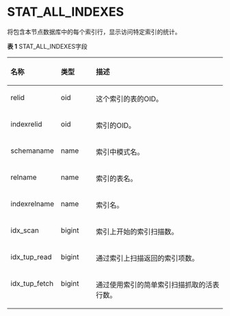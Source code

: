 # STAT\_ALL\_INDEXES

将包含本节点数据库中的每个索引行，显示访问特定索引的统计。

**表 1**  STAT\_ALL\_INDEXES字段

<a name="zh-cn_topic_0237122591_table198091311204915"></a>
<table><thead align="left"><tr id="zh-cn_topic_0237122591_row121017125490"><th class="cellrowborder" valign="top" width="17.27%" id="mcps1.2.4.1.1"><p id="zh-cn_topic_0237122591_p4101712164910"><a name="zh-cn_topic_0237122591_p4101712164910"></a><a name="zh-cn_topic_0237122591_p4101712164910"></a><strong id="zh-cn_topic_0237122591_b12101112154918"><a name="zh-cn_topic_0237122591_b12101112154918"></a><a name="zh-cn_topic_0237122591_b12101112154918"></a>名称</strong></p>
</th>
<th class="cellrowborder" valign="top" width="16.8%" id="mcps1.2.4.1.2"><p id="zh-cn_topic_0237122591_p1810101284916"><a name="zh-cn_topic_0237122591_p1810101284916"></a><a name="zh-cn_topic_0237122591_p1810101284916"></a><strong id="zh-cn_topic_0237122591_b4113123490"><a name="zh-cn_topic_0237122591_b4113123490"></a><a name="zh-cn_topic_0237122591_b4113123490"></a>类型</strong></p>
</th>
<th class="cellrowborder" valign="top" width="65.93%" id="mcps1.2.4.1.3"><p id="zh-cn_topic_0237122591_p9111512174911"><a name="zh-cn_topic_0237122591_p9111512174911"></a><a name="zh-cn_topic_0237122591_p9111512174911"></a><strong id="zh-cn_topic_0237122591_b16112129492"><a name="zh-cn_topic_0237122591_b16112129492"></a><a name="zh-cn_topic_0237122591_b16112129492"></a>描述</strong></p>
</th>
</tr>
</thead>
<tbody><tr id="zh-cn_topic_0237122591_row81141294911"><td class="cellrowborder" valign="top" width="17.27%" headers="mcps1.2.4.1.1 "><p id="zh-cn_topic_0237122591_p101111121491"><a name="zh-cn_topic_0237122591_p101111121491"></a><a name="zh-cn_topic_0237122591_p101111121491"></a>relid</p>
</td>
<td class="cellrowborder" valign="top" width="16.8%" headers="mcps1.2.4.1.2 "><p id="zh-cn_topic_0237122591_p1311212154912"><a name="zh-cn_topic_0237122591_p1311212154912"></a><a name="zh-cn_topic_0237122591_p1311212154912"></a>oid</p>
</td>
<td class="cellrowborder" valign="top" width="65.93%" headers="mcps1.2.4.1.3 "><p id="zh-cn_topic_0237122591_p21181264916"><a name="zh-cn_topic_0237122591_p21181264916"></a><a name="zh-cn_topic_0237122591_p21181264916"></a>这个索引的表的OID。</p>
</td>
</tr>
<tr id="zh-cn_topic_0237122591_row6115122493"><td class="cellrowborder" valign="top" width="17.27%" headers="mcps1.2.4.1.1 "><p id="zh-cn_topic_0237122591_p81181216493"><a name="zh-cn_topic_0237122591_p81181216493"></a><a name="zh-cn_topic_0237122591_p81181216493"></a>indexrelid</p>
</td>
<td class="cellrowborder" valign="top" width="16.8%" headers="mcps1.2.4.1.2 "><p id="zh-cn_topic_0237122591_p412612134913"><a name="zh-cn_topic_0237122591_p412612134913"></a><a name="zh-cn_topic_0237122591_p412612134913"></a>oid</p>
</td>
<td class="cellrowborder" valign="top" width="65.93%" headers="mcps1.2.4.1.3 "><p id="zh-cn_topic_0237122591_p1912111294919"><a name="zh-cn_topic_0237122591_p1912111294919"></a><a name="zh-cn_topic_0237122591_p1912111294919"></a>索引的OID。</p>
</td>
</tr>
<tr id="zh-cn_topic_0237122591_row181214125495"><td class="cellrowborder" valign="top" width="17.27%" headers="mcps1.2.4.1.1 "><p id="zh-cn_topic_0237122591_p121210122498"><a name="zh-cn_topic_0237122591_p121210122498"></a><a name="zh-cn_topic_0237122591_p121210122498"></a>schemaname</p>
</td>
<td class="cellrowborder" valign="top" width="16.8%" headers="mcps1.2.4.1.2 "><p id="zh-cn_topic_0237122591_p712111219495"><a name="zh-cn_topic_0237122591_p712111219495"></a><a name="zh-cn_topic_0237122591_p712111219495"></a>name</p>
</td>
<td class="cellrowborder" valign="top" width="65.93%" headers="mcps1.2.4.1.3 "><p id="zh-cn_topic_0237122591_p4121612174920"><a name="zh-cn_topic_0237122591_p4121612174920"></a><a name="zh-cn_topic_0237122591_p4121612174920"></a>索引中模式名。</p>
</td>
</tr>
<tr id="zh-cn_topic_0237122591_row712131214914"><td class="cellrowborder" valign="top" width="17.27%" headers="mcps1.2.4.1.1 "><p id="zh-cn_topic_0237122591_p1812121217499"><a name="zh-cn_topic_0237122591_p1812121217499"></a><a name="zh-cn_topic_0237122591_p1812121217499"></a>relname</p>
</td>
<td class="cellrowborder" valign="top" width="16.8%" headers="mcps1.2.4.1.2 "><p id="zh-cn_topic_0237122591_p1812812124911"><a name="zh-cn_topic_0237122591_p1812812124911"></a><a name="zh-cn_topic_0237122591_p1812812124911"></a>name</p>
</td>
<td class="cellrowborder" valign="top" width="65.93%" headers="mcps1.2.4.1.3 "><p id="zh-cn_topic_0237122591_p213151213495"><a name="zh-cn_topic_0237122591_p213151213495"></a><a name="zh-cn_topic_0237122591_p213151213495"></a>索引的表名。</p>
</td>
</tr>
<tr id="zh-cn_topic_0237122591_row101313126495"><td class="cellrowborder" valign="top" width="17.27%" headers="mcps1.2.4.1.1 "><p id="zh-cn_topic_0237122591_p3131912164910"><a name="zh-cn_topic_0237122591_p3131912164910"></a><a name="zh-cn_topic_0237122591_p3131912164910"></a>indexrelname</p>
</td>
<td class="cellrowborder" valign="top" width="16.8%" headers="mcps1.2.4.1.2 "><p id="zh-cn_topic_0237122591_p111311125496"><a name="zh-cn_topic_0237122591_p111311125496"></a><a name="zh-cn_topic_0237122591_p111311125496"></a>name</p>
</td>
<td class="cellrowborder" valign="top" width="65.93%" headers="mcps1.2.4.1.3 "><p id="zh-cn_topic_0237122591_p14135123496"><a name="zh-cn_topic_0237122591_p14135123496"></a><a name="zh-cn_topic_0237122591_p14135123496"></a>索引名。</p>
</td>
</tr>
<tr id="zh-cn_topic_0237122591_row8131712154914"><td class="cellrowborder" valign="top" width="17.27%" headers="mcps1.2.4.1.1 "><p id="zh-cn_topic_0237122591_p12131612184914"><a name="zh-cn_topic_0237122591_p12131612184914"></a><a name="zh-cn_topic_0237122591_p12131612184914"></a>idx_scan</p>
</td>
<td class="cellrowborder" valign="top" width="16.8%" headers="mcps1.2.4.1.2 "><p id="zh-cn_topic_0237122591_p413101220495"><a name="zh-cn_topic_0237122591_p413101220495"></a><a name="zh-cn_topic_0237122591_p413101220495"></a>bigint</p>
</td>
<td class="cellrowborder" valign="top" width="65.93%" headers="mcps1.2.4.1.3 "><p id="zh-cn_topic_0237122591_p31471220492"><a name="zh-cn_topic_0237122591_p31471220492"></a><a name="zh-cn_topic_0237122591_p31471220492"></a>索引上开始的索引扫描数。</p>
</td>
</tr>
<tr id="zh-cn_topic_0237122591_row151471214496"><td class="cellrowborder" valign="top" width="17.27%" headers="mcps1.2.4.1.1 "><p id="zh-cn_topic_0237122591_p1714151215491"><a name="zh-cn_topic_0237122591_p1714151215491"></a><a name="zh-cn_topic_0237122591_p1714151215491"></a>idx_tup_read</p>
</td>
<td class="cellrowborder" valign="top" width="16.8%" headers="mcps1.2.4.1.2 "><p id="zh-cn_topic_0237122591_p13141512124915"><a name="zh-cn_topic_0237122591_p13141512124915"></a><a name="zh-cn_topic_0237122591_p13141512124915"></a>bigint</p>
</td>
<td class="cellrowborder" valign="top" width="65.93%" headers="mcps1.2.4.1.3 "><p id="zh-cn_topic_0237122591_p14141312154919"><a name="zh-cn_topic_0237122591_p14141312154919"></a><a name="zh-cn_topic_0237122591_p14141312154919"></a>通过索引上扫描返回的索引项数。</p>
</td>
</tr>
<tr id="zh-cn_topic_0237122591_row314151244910"><td class="cellrowborder" valign="top" width="17.27%" headers="mcps1.2.4.1.1 "><p id="zh-cn_topic_0237122591_p0143129495"><a name="zh-cn_topic_0237122591_p0143129495"></a><a name="zh-cn_topic_0237122591_p0143129495"></a>idx_tup_fetch</p>
</td>
<td class="cellrowborder" valign="top" width="16.8%" headers="mcps1.2.4.1.2 "><p id="zh-cn_topic_0237122591_p715712204915"><a name="zh-cn_topic_0237122591_p715712204915"></a><a name="zh-cn_topic_0237122591_p715712204915"></a>bigint</p>
</td>
<td class="cellrowborder" valign="top" width="65.93%" headers="mcps1.2.4.1.3 "><p id="zh-cn_topic_0237122591_p315161224911"><a name="zh-cn_topic_0237122591_p315161224911"></a><a name="zh-cn_topic_0237122591_p315161224911"></a>通过使用索引的简单索引扫描抓取的活表行数。</p>
</td>
</tr>
</tbody>
</table>

